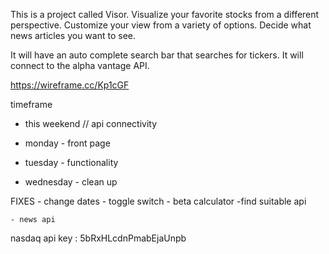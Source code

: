 This is a project called Visor. Visualize your favorite stocks from a different perspective. Customize your view from a variety of options. Decide what news articles you want to see. 

It will have an auto complete search bar that searches for tickers. It will connect to the alpha vantage API.





https://wireframe.cc/Kp1cGF


timeframe 
- this weekend // api connectivity

- monday - front page

- tuesday - functionality

- wednesday - clean up

FIXES
    - change dates
    - toggle switch 
    - beta calculator
        -find suitable api
        
    - news api


nasdaq api key : 5bRxHLcdnPmabEjaUnpb